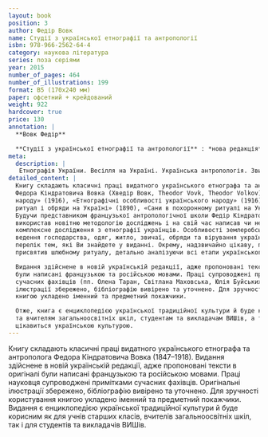 ```yaml
---
layout: book
position: 3
author: Федір Вовк
name: Студії з української етнографії та антропології
isbn: 978-966-2562-64-4
category: наукова література
series: поза серіями
year: 2015
number_of_pages: 464
number_of_illustrations: 199
format: B5 (170х240 мм)
paper: офсетний + крейдований
weight: 922
hardcover: true
price: 130
annotation: |
  **Вовк Федір**

  **Студії з української етнографії та антропології** : *нова редакція* / Федір Вовк ; передм. О.&nbsp;Г.&nbsp;Таран ; прим. О. Г. Таран, С. Л. Маховської, Ю. С. Буйських; упорядн. О. О. Савчук. — Харків : Видавець Савчук О. О., 2015.&nbsp;— 464 с. ; 199 іл.
meta:
  description: |
   Етнографія України. Весілля на Україні. Українська антропологія. Звичаї і обряди.
detailed_content: |
  Книгу складають класичні праці видатного українського етнографа та антрополога
  Федора Кіндратовича Вовка (Хведір Вовк, Theodor Vovk, Theodor Volkov) (1847–1918): «Антропологічні особливості українського
  народу» (1916), «Етнографічні особливості українського народу» (1916), «Шлюбний
  ритуал і обряди на Україні» (1890), «Сани в похоронному ритуалі на Україні» (1896).
  Будучи представником французької антропологічної школи Федір Кіндратович
  використав новітню методологію досліджень і на свій час написав чи не перше
  комплексне дослідження з етнографії українців. Особливості землеробської культури,
  ведення господарства, одяг, житло, звичаї, обряди та вірування українців – неповний
  перелік тем, які Ви знайдете у виданні. Окрему, надзвичайно цікаву, працю Федір Вовк
  присвятив шлюбному ритуалу, детально аналізуючи всі етапи українського весілля.

  Видання здійснене в новій українській редакції, адже пропоновані тексти в оригіналі
  були написані французькою та російською мовами. Праці супроводжені примітками
  сучасних фахівців (пп. Олена Таран, Світлана Маховська, Юлія Буйських). Оригінальні
  ілюстрації збережено, бібліографію вивірено та уточнено. Для зручності користування
  книгою укладено іменний та предметний покажчики.

  Отже, книга є енциклопедією української традиційної культури й буде корисним учням
  та вчителям загальноосвітніх шкіл, студентам та викладачам ВИШів, а також усім, хто
  цікавиться українською культурою.
---
```


Книгу складають класичні праці видатного українського етнографа та 
антрополога Федора Кіндратовича Вовка (1847–1918). Видання здійснене в 
новій українській редакції, адже пропоновані тексти в оригіналі були написані французькою та російською мовами.
Праці науковця супроводжені примітками сучасних фахівців. Оригінальні ілюстрації збережено, бібліографію вивірено та уточнено. Для зручності користування книгою укладено іменний та предметний покажчики.
Видання є енциклопедією української традиційної культури й буде корисним як для учнів старших класів, вчителів загальноосвітніх шкіл, так і для 
студентів та викладачів ВИШів. 
